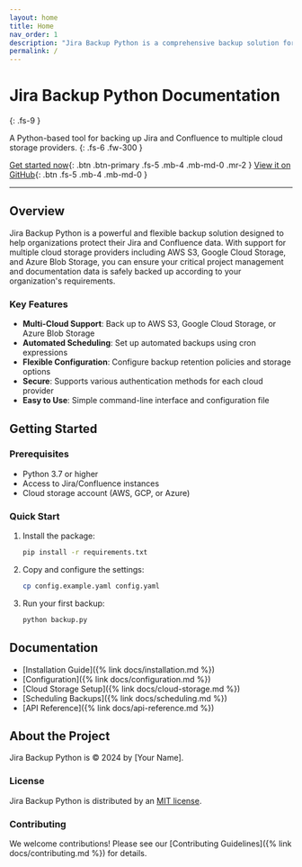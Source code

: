 ```yaml
---
layout: home
title: Home
nav_order: 1
description: "Jira Backup Python is a comprehensive backup solution for Jira and Confluence with support for multiple cloud storage providers."
permalink: /
---
```


# Jira Backup Python Documentation
{: .fs-9 }

A Python-based tool for backing up Jira and Confluence to multiple cloud storage providers.
{: .fs-6 .fw-300 }

[Get started now](#getting-started){: .btn .btn-primary .fs-5 .mb-4 .mb-md-0 .mr-2 }
[View it on GitHub](https://github.com/yourusername/jira-backup-py){: .btn .fs-5 .mb-4 .mb-md-0 }

---

## Overview

Jira Backup Python is a powerful and flexible backup solution designed to help organizations protect their Jira and Confluence data. With support for multiple cloud storage providers including AWS S3, Google Cloud Storage, and Azure Blob Storage, you can ensure your critical project management and documentation data is safely backed up according to your organization's requirements.

### Key Features

- **Multi-Cloud Support**: Back up to AWS S3, Google Cloud Storage, or Azure Blob Storage
- **Automated Scheduling**: Set up automated backups using cron expressions
- **Flexible Configuration**: Configure backup retention policies and storage options
- **Secure**: Supports various authentication methods for each cloud provider
- **Easy to Use**: Simple command-line interface and configuration file

## Getting Started

### Prerequisites

- Python 3.7 or higher
- Access to Jira/Confluence instances
- Cloud storage account (AWS, GCP, or Azure)

### Quick Start

1. Install the package:
   ```bash
   pip install -r requirements.txt
   ```

2. Copy and configure the settings:
   ```bash
   cp config.example.yaml config.yaml
   ```

3. Run your first backup:
   ```bash
   python backup.py
   ```

## Documentation

- [Installation Guide]({% link docs/installation.md %})
- [Configuration]({% link docs/configuration.md %})
- [Cloud Storage Setup]({% link docs/cloud-storage.md %})
- [Scheduling Backups]({% link docs/scheduling.md %})
- [API Reference]({% link docs/api-reference.md %})

## About the Project

Jira Backup Python is &copy; 2024 by [Your Name].

### License

Jira Backup Python is distributed by an [MIT license](https://github.com/yourusername/jira-backup-py/blob/master/LICENSE).

### Contributing

We welcome contributions! Please see our [Contributing Guidelines]({% link docs/contributing.md %}) for details.